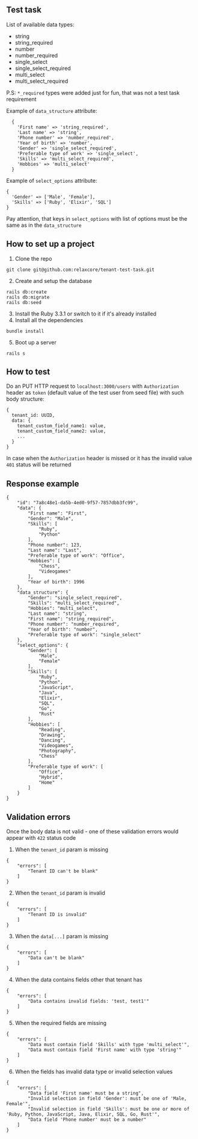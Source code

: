 ## Test task

List of available data types:
* string
* string_required
* number
* number_required
* single_select
* single_select_required
* multi_select
* multi_select_required

P.S: `*_required` types were added just for fun, that was not a test task requirement

Example of `data_structure` attribute:
```
  {
    'First name' => 'string_required',
    'Last name' => 'string',
    'Phone number' => 'number_required',
    'Year of birth' => 'number',
    'Gender' => 'single_select_required',
    'Preferable type of work' => 'single_select',
    'Skills' => 'multi_select_required',
    'Hobbies' => 'multi_select'
  }
```

Example of `select_options` attribute:
```
{
  'Gender' => ['Male', 'Female'],
  'Skills' => ['Ruby', 'Elixir', 'SQL']
}
```

Pay attention, that keys in `select_options` with list of options must be the same as in the `data_structure`


## How to set up a project
1. Clone the repo
```
git clone git@github.com:relaxcore/tenant-test-task.git
```
2. Create and setup the database
```
rails db:create
rails db:migrate
rails db:seed
```
3. Install the Ruby 3.3.1 or switch to it if it's already installed
4. Install all the dependencies
```
bundle install
```
5. Boot up a server
```
rails s
```

## How to test
Do an PUT HTTP request to `localhost:3000/users` with `Authorization` header as `token` (default value of the test user from seed file) with such body structure:
```
{
  tenant_id: UUID,
  data: {
    tenant_custom_field_name1: value,
    tenant_custom_field_name2: value,
    ...
  }
}
```
In case when the `Authorization` header is missed or it has the invalid value `401` status will be returned

## Response example
```
{
    "id": "7a8c48e1-da5b-4ed0-9f57-7857dbb3fc99",
    "data": {
        "First name": "First",
        "Gender": "Male",
        "Skills": [
            "Ruby",
            "Python"
        ],
        "Phone number": 123,
        "Last name": "Last",
        "Preferable type of work": "Office",
        "Hobbies": [
            "Chess",
            "Videogames"
        ],
        "Year of birth": 1996
    },
    "data_structure": {
        "Gender": "single_select_required",
        "Skills": "multi_select_required",
        "Hobbies": "multi_select",
        "Last name": "string",
        "First name": "string_required",
        "Phone number": "number_required",
        "Year of birth": "number",
        "Preferable type of work": "single_select"
    },
    "select_options": {
        "Gender": [
            "Male",
            "Female"
        ],
        "Skills": [
            "Ruby",
            "Python",
            "JavaScript",
            "Java",
            "Elixir",
            "SQL",
            "Go",
            "Rust"
        ],
        "Hobbies": [
            "Reading",
            "Drawing",
            "Dancing",
            "Videogames",
            "Photography",
            "Chess"
        ],
        "Preferable type of work": [
            "Office",
            "Hybrid",
            "Home"
        ]
    }
}
```

## Validation errors
Once the body data is not valid - one of these validation errors would appear with `422` status code

1. When the `tenant_id` param is missing
```
{
    "errors": [
        "Tenant ID can't be blank"
    ]
}
```
2. When the `tenant_id` param is invalid
```
{
    "errors": [
        "Tenant ID is invalid"
    ]
}
```
3. When the `data[...]` param is missing
```
{
    "errors": [
        "Data can't be blank"
    ]
}
```
4. When the data contains fields other that tenant has
```
{
    "errors": [
        "Data contains invalid fields: 'test, test1'"
    ]
}
```
5. When the required fields are missing
```
{
    "errors": [
        "Data must contain field 'Skills' with type 'multi_select'",
        "Data must contain field 'First name' with type 'string'"
    ]
}
```
6. When the fields has invalid data type or invalid selection values
```
{
    "errors": [
        "Data field 'First name' must be a string",
        "Invalid selection in field 'Gender': must be one of 'Male, Female'",
        "Invalid selection in field 'Skills': must be one or more of 'Ruby, Python, JavaScript, Java, Elixir, SQL, Go, Rust'",
        "Data field 'Phone number' must be a number"
    ]
}
```